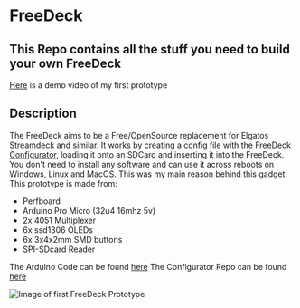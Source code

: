 # FreeDeck
## This Repo contains all the stuff you need to build your own FreeDeck
[Here](https://www.youtube.com/watch?v=_TcliiU2K48) is a demo video of my first prototype

## Description
The FreeDeck aims to be a Free/OpenSource replacement for Elgatos Streamdeck and similar.
It works by creating a config file with the FreeDeck [Configurator](http://freedeck.gosewis.chb), loading it onto an SDCard and inserting it into the FreeDeck. You don't need to install any software and can use it across reboots on Windows, Linux and MacOS. This was my main reason behind this gadget.
This prototype is made from:
- Perfboard
- Arduino Pro Micro (32u4 16mhz 5v)
- 2x 4051 Multiplexer
- 6x ssd1306 OLEDs
- 6x 3x4x2mm SMD buttons
- SPI-SDcard Reader

The Arduino Code can be found [here](https://github.com/koriwi/freedeck-ino)
The Configurator Repo can be found [here](https://www.youtube.com/watch?v=_TcliiU2K48)


![Image of first FreeDeck Prototype](http://freedeck.gosewis.ch/prototype1.jpg)
